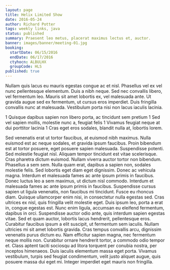 ```yaml
---
layout: page
title: Helix Limited Show
date: 2016-05-24
author: Richard Potter
tags: weekly links, java
status: published
summary: Praesent leo metus, placerat maximus lectus et, auctor.
banner: images/banner/meeting-01.jpg
booking:
  startDate: 06/15/2016
  endDate: 06/17/2016
  ctyhocn: ALBULHX
  groupCode: HLS
published: true
---
```

Nullam quis lacus eu mauris egestas congue ac et nisl. Phasellus vel ex vel nunc pellentesque elementum. Duis a nibh neque. Sed nec convallis libero, vel fermentum leo. Mauris sit amet lobortis ex, vel malesuada ante. Ut gravida augue sed ex fermentum, ut cursus eros imperdiet. Duis fringilla convallis nunc at malesuada. Vestibulum porta nisi non lacus iaculis lacinia.

1 Quisque dapibus sapien non libero porta, ac tincidunt sem pretium
1 Sed vel sapien mollis, molestie nunc a, feugiat felis
1 Vivamus feugiat neque at dui porttitor lacinia
1 Cras eget eros sodales, blandit nulla at, lobortis lorem.

Sed venenatis erat ut tortor faucibus, at euismod nibh maximus. Nulla euismod est ac neque sodales, et gravida ipsum faucibus. Proin bibendum est at tortor posuere, eget posuere sapien malesuada. Suspendisse potenti. Sed molestie feugiat nisl. Aliquam tempor tincidunt est vitae scelerisque. Cras pharetra dictum euismod. Nullam viverra auctor tortor non bibendum. Phasellus a sem sem. Nulla quam erat, dapibus a sapien non, sodales molestie felis. Sed lobortis eget diam eget dignissim. Donec ac vehicula magna. Interdum et malesuada fames ac ante ipsum primis in faucibus. Donec luctus leo a sem maximus, ut dictum nisl commodo. Interdum et malesuada fames ac ante ipsum primis in faucibus. Suspendisse cursus sapien ut ligula venenatis, non faucibus mi tincidunt.
Fusce eu rhoncus diam. Quisque ullamcorper enim nisi, in consectetur nulla egestas sed. Cras ultrices ex nisl, quis fringilla velit molestie eget. Duis ipsum leo, porta a erat in, congue egestas est. Nunc enim ligula, accumsan eu eleifend fermentum, dapibus in orci. Suspendisse auctor odio ante, quis interdum sapien egestas vitae. Sed et quam auctor, lobortis lacus hendrerit, pellentesque eros. Curabitur faucibus ipsum a elit suscipit, ut fermentum sem iaculis. Nullam ultricies mi sit amet lobortis gravida. Cras tempus convallis arcu, dignissim venenatis purus dictum eu. Nam efficitur sapien magna, nec fermentum neque mollis non. Curabitur ornare hendrerit tortor, a commodo odio tempor et. Class aptent taciti sociosqu ad litora torquent per conubia nostra, per inceptos himenaeos. Duis iaculis elementum massa eget porta. Vivamus vestibulum, turpis sed feugiat condimentum, velit justo aliquet augue, quis posuere massa dui eget mi. Integer imperdiet eget mauris non fringilla.
